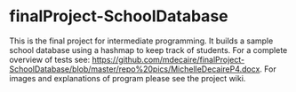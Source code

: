 # finalProject-SchoolDatabase
This is the final project for intermediate programming. It builds a sample school database using a hashmap to keep track of students. For a complete overview of tests see: https://github.com/mdecaire/finalProject-SchoolDatabase/blob/master/repo%20pics/MichelleDecaireP4.docx. For images and explanations of program please see the project wiki.
